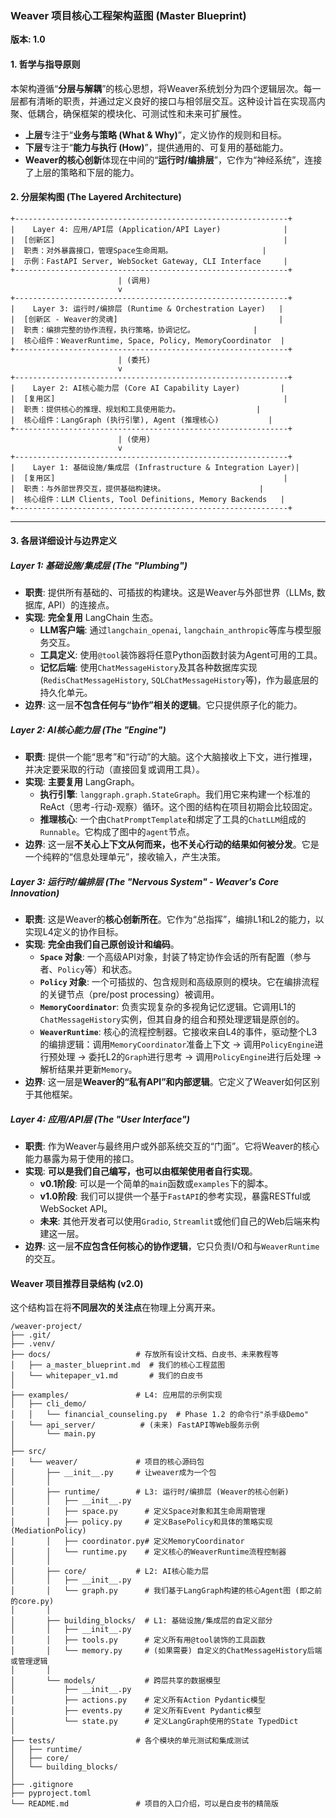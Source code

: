 ### **Weaver 项目核心工程架构蓝图 (Master Blueprint)**

**版本: 1.0**

#### **1. 哲学与指导原则**

本架构遵循“**分层与解耦**”的核心思想，将Weaver系统划分为四个逻辑层次。每一层都有清晰的职责，并通过定义良好的接口与相邻层交互。这种设计旨在实现高内聚、低耦合，确保框架的模块化、可测试性和未来可扩展性。

*   **上层**专注于“**业务与策略 (What & Why)**”，定义协作的规则和目标。
*   **下层**专注于“**能力与执行 (How)**”，提供通用的、可复用的基础能力。
*   **Weaver的核心创新**体现在中间的“**运行时/编排层**”，它作为“神经系统”，连接了上层的策略和下层的能力。

#### **2. 分层架构图 (The Layered Architecture)**

```
+-------------------------------------------------------------+
|    Layer 4: 应用/API层 (Application/API Layer)              |
|  [创新区]                                                   |
|  职责：对外暴露接口，管理Space生命周期。                    |
|  示例：FastAPI Server, WebSocket Gateway, CLI Interface     |
+-------------------------------------------------------------+
                        | (调用)
                        v
+-------------------------------------------------------------+
|    Layer 3: 运行时/编排层 (Runtime & Orchestration Layer)   |
|  [创新区 - Weaver的灵魂]                                    |
|  职责：编排完整的协作流程，执行策略，协调记忆。             |
|  核心组件：WeaverRuntime, Space, Policy, MemoryCoordinator  |
+-------------------------------------------------------------+
                        | (委托)
                        v
+-------------------------------------------------------------+
|    Layer 2: AI核心能力层 (Core AI Capability Layer)         |
|  [复用区]                                                   |
|  职责：提供核心的推理、规划和工具使用能力。                 |
|  核心组件：LangGraph (执行引擎), Agent (推理核心)           |
+-------------------------------------------------------------+
                        | (使用)
                        v
+-------------------------------------------------------------+
|    Layer 1: 基础设施/集成层 (Infrastructure & Integration Layer)|
|  [复用区]                                                   |
|  职责：与外部世界交互，提供基础构建块。                     |
|  核心组件：LLM Clients, Tool Definitions, Memory Backends   |
+-------------------------------------------------------------+
```

---

#### **3. 各层详细设计与边界定义**

##### **Layer 1: 基础设施/集成层 (The "Plumbing")**

*   **职责**: 提供所有基础的、可插拔的构建块。这是Weaver与外部世界（LLMs, 数据库, API）的连接点。
*   **实现**: **完全复用** LangChain 生态。
    *   **LLM客户端**: 通过`langchain_openai`, `langchain_anthropic`等库与模型服务交互。
    *   **工具定义**: 使用`@tool`装饰器将任意Python函数封装为Agent可用的工具。
    *   **记忆后端**: 使用`ChatMessageHistory`及其各种数据库实现 (`RedisChatMessageHistory`, `SQLChatMessageHistory`等)，作为最底层的持久化单元。
*   **边界**: 这一层**不包含任何与“协作”相关的逻辑**。它只提供原子化的能力。

##### **Layer 2: AI核心能力层 (The "Engine")**

*   **职责**: 提供一个能“思考”和“行动”的大脑。这个大脑接收上下文，进行推理，并决定要采取的行动（直接回复或调用工具）。
*   **实现**: **主要复用** LangGraph。
    *   **执行引擎**: `langgraph.graph.StateGraph`。我们用它来构建一个标准的ReAct（思考-行动-观察）循环。这个图的结构在项目初期会比较固定。
    - **推理核心**: 一个由`ChatPromptTemplate`和绑定了工具的`ChatLLM`组成的`Runnable`。它构成了图中的`agent`节点。
*   **边界**: 这一层**不关心上下文从何而来，也不关心行动的结果如何被分发**。它是一个纯粹的“信息处理单元”，接收输入，产生决策。

##### **Layer 3: 运行时/编排层 (The "Nervous System" - Weaver's Core Innovation)**

*   **职责**: 这是Weaver的**核心创新所在**。它作为“总指挥”，编排L1和L2的能力，以实现L4定义的协作目标。
*   **实现**: **完全由我们自己原创设计和编码**。
    *   **`Space` 对象**: 一个高级API对象，封装了特定协作会话的所有配置（参与者、`Policy`等）和状态。
    *   **`Policy` 对象**: 一个可插拔的、包含规则和高级原则的模块。它在编排流程的关键节点（pre/post processing）被调用。
    *   **`MemoryCoordinator`**: 负责实现复杂的多视角记忆逻辑。它调用L1的`ChatMessageHistory`实例，但其自身的组合和预处理逻辑是原创的。
    *   **`WeaverRuntime`**: 核心的流程控制器。它接收来自L4的事件，驱动整个L3的编排逻辑：调用`MemoryCoordinator`准备上下文 -> 调用`PolicyEngine`进行预处理 -> 委托L2的`Graph`进行思考 -> 调用`PolicyEngine`进行后处理 -> 解析结果并更新`Memory`。
*   **边界**: 这一层是**Weaver的“私有API”和内部逻辑**。它定义了Weaver如何区别于其他框架。

##### **Layer 4: 应用/API层 (The "User Interface")**

*   **职责**: 作为Weaver与最终用户或外部系统交互的“门面”。它将Weaver的核心能力暴露为易于使用的接口。
*   **实现**: **可以是我们自己编写，也可以由框架使用者自行实现**。
    *   **v0.1阶段**: 可以是一个简单的`main`函数或`examples`下的脚本。
    *   **v1.0阶段**: 我们可以提供一个基于`FastAPI`的参考实现，暴露RESTful或WebSocket API。
    *   **未来**: 其他开发者可以使用`Gradio`, `Streamlit`或他们自己的Web后端来构建这一层。
*   **边界**: 这一层**不应包含任何核心的协作逻辑**，它只负责I/O和与`WeaverRuntime`的交互。

#### **Weaver 项目推荐目录结构 (v2.0)**

这个结构旨在将**不同层次的关注点**在物理上分离开来。

```
/weaver-project/
├── .git/
├── .venv/
├── docs/                   # 存放所有设计文档、白皮书、未来教程等
│   ├── a_master_blueprint.md  # 我们的核心工程蓝图
│   └── whitepaper_v1.md       # 我们的白皮书
│
├── examples/               # L4: 应用层的示例实现
│   ├── cli_demo/
│   │   └── financial_counseling.py  # Phase 1.2 的命令行"杀手级Demo"
│   └── api_server/          # (未来) FastAPI等Web服务示例
│       └── main.py
│
├── src/
│   └── weaver/             # 项目的核心源码包
│       ├── __init__.py     # 让weaver成为一个包
│       │
│       ├── runtime/        # L3: 运行时/编排层 (Weaver的核心创新)
│       │   ├── __init__.py
│       │   ├── space.py      # 定义Space对象和其生命周期管理
│       │   ├── policy.py     # 定义BasePolicy和具体的策略实现 (MediationPolicy)
│       │   ├── coordinator.py# 定义MemoryCoordinator
│       │   └── runtime.py    # 定义核心的WeaverRuntime流程控制器
│       │
│       ├── core/           # L2: AI核心能力层
│       │   ├── __init__.py
│       │   └── graph.py      # 我们基于LangGraph构建的核心Agent图 (即之前的core.py)
│       │
│       ├── building_blocks/  # L1: 基础设施/集成层的自定义部分
│       │   ├── __init__.py
│       │   ├── tools.py      # 定义所有用@tool装饰的工具函数
│       │   └── memory.py     # (如果需要) 自定义的ChatMessageHistory后端或管理逻辑
│       │
│       └── models/           # 跨层共享的数据模型
│           ├── __init__.py
│           ├── actions.py    # 定义所有Action Pydantic模型
│           ├── events.py     # 定义所有Event Pydantic模型
│           └── state.py      # 定义LangGraph使用的State TypedDict
│
├── tests/                  # 各个模块的单元测试和集成测试
│   ├── runtime/
│   ├── core/
│   └── building_blocks/
│
├── .gitignore
├── pyproject.toml
└── README.md               # 项目的入口介绍，可以是白皮书的精简版
```